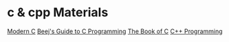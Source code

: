 # c & cpp Materials

[Modern C](https://gustedt.gitlabpages.inria.fr/modern-c/)
[Beej's Guide to C Programming](https://beej.us/guide/bgc/)
[The Book of C](https://jsommers.github.io/cbook/index.html)
[C++ Programming](https://en.wikibooks.org/wiki/C%2B%2B_Programming)
